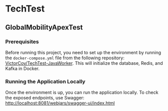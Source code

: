 
# TechTest

## GlobalMobilityApexTest

### Prerequisites
Before running this project, you need to set up the environment by running the `docker-compose.yml` file from the following repository:
[VictorCov/TechTest-JavaWorker](https://github.com/VictorCov/TechTest-JavaWorker).
This will initialize the database, Redis, and Kafka in Docker.

### Running the Application Locally
Once the environment is up, you can run the application locally. To check the exposed endpoints, use Swagger:
[http://localhost:8081/webjars/swagger-ui/index.html](http://localhost:8081/webjars/swagger-ui/index.html)
